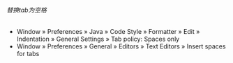 ###### 替换tab为空格
* Window » Preferences » Java » Code Style » Formatter » Edit » Indentation » General Settings » Tab policy: Spaces only
* Window » Preferences » General » Editors » Text Editors » Insert spaces for tabs